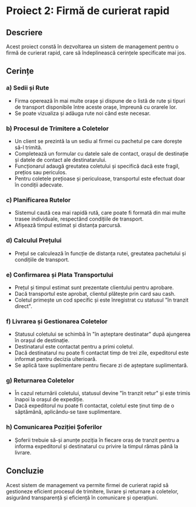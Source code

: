 # Proiect 2: Firmă de curierat rapid

## Descriere
Acest proiect constă în dezvoltarea un sistem de management pentru o firmă de curierat rapid, care să îndeplinească cerințele specificate mai jos.

## Cerințe
### a) Sedii și Rute
- Firma operează în mai multe orașe și dispune de o listă de rute și tipuri de transport disponibile între aceste orașe, împreună cu orarele lor.
- Se poate vizualiza și adăuga rute noi când este necesar.

### b) Procesul de Trimitere a Coletelor
- Un client se prezintă la un sediu al firmei cu pachetul pe care dorește să-l trimită.
- Completează un formular cu datele sale de contact, orașul de destinație și datele de contact ale destinatarului.
- Funcționarul adaugă greutatea coletului și specifică dacă este fragil, prețios sau periculos.
- Pentru coletele prețioase și periculoase, transportul este efectuat doar în condiții adecvate.

### c) Planificarea Rutelor
- Sistemul caută cea mai rapidă rută, care poate fi formată din mai multe trasee individuale, respectând condițiile de transport.
- Afișează timpul estimat și distanța parcursă.

### d) Calculul Prețului
- Prețul se calculează în funcție de distanța rutei, greutatea pachetului și condițiile de transport.

### e) Confirmarea și Plata Transportului
- Prețul și timpul estimat sunt prezentate clientului pentru aprobare.
- Dacă transportul este aprobat, clientul plătește prin card sau cash.
- Coletul primește un cod specific și este înregistrat cu statusul "în tranzit direct".

### f) Livrarea și Gestionarea Coletelor
- Statusul coletului se schimbă în "în așteptare destinatar" după ajungerea în orașul de destinație.
- Destinatarul este contactat pentru a primi coletul.
- Dacă destinatarul nu poate fi contactat timp de trei zile, expeditorul este informat pentru decizia ulterioară.
- Se aplică taxe suplimentare pentru fiecare zi de așteptare suplimentară.

### g) Returnarea Coletelor
- În cazul returnării coletului, statusul devine "în tranzit retur" și este trimis înapoi la orașul de expediție.
- Dacă expeditorul nu poate fi contactat, coletul este ținut timp de o săptămână, aplicându-se taxe suplimentare.

### h) Comunicarea Poziției Șoferilor
- Șoferii trebuie să-și anunțe poziția în fiecare oraș de tranzit pentru a informa expeditorul și destinatarul cu privire la timpul rămas până la livrare.

## Concluzie
Acest sistem de management va permite firmei de curierat rapid să gestioneze eficient procesul de trimitere, livrare și returnare a coletelor, asigurând transparență și eficiență în comunicare și operațiuni.